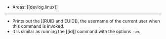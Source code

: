
- Areas: [[devlog.linux]]

---

- Prints out the [[RUID and EUID]], the username of the current user when this command is invoked.
- It is similar as running the [[id]] command with the options `-un`.
